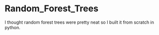 # Random_Forest_Trees
I thought random forest trees were pretty neat so I built it from scratch in python. 
